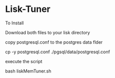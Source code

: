 # Lisk-Tuner

To Install


Download both files to your lisk directory

copy postgresql.conf to the postgres data flder

cp -y postgresql.conf ./pgsql/data/postgresql.conf

execute the script


bash liskMemTuner.sh

